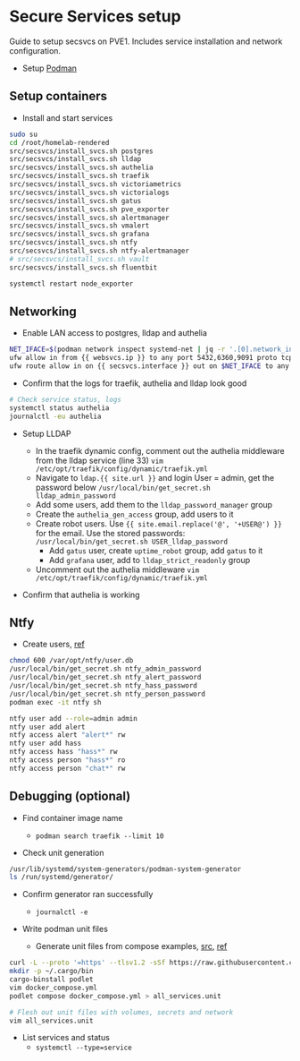 # Secure Services setup
Guide to setup secsvcs on PVE1. Includes service installation and network configuration.

- Setup [Podman](./podman.md)

## Setup containers
- Install and start services
```bash
sudo su
cd /root/homelab-rendered
src/secsvcs/install_svcs.sh postgres
src/secsvcs/install_svcs.sh lldap
src/secsvcs/install_svcs.sh authelia
src/secsvcs/install_svcs.sh traefik
src/secsvcs/install_svcs.sh victoriametrics
src/secsvcs/install_svcs.sh victorialogs
src/secsvcs/install_svcs.sh gatus
src/secsvcs/install_svcs.sh pve_exporter
src/secsvcs/install_svcs.sh alertmanager
src/secsvcs/install_svcs.sh vmalert
src/secsvcs/install_svcs.sh grafana
src/secsvcs/install_svcs.sh ntfy
src/secsvcs/install_svcs.sh ntfy-alertmanager
# src/secsvcs/install_svcs.sh vault
src/secsvcs/install_svcs.sh fluentbit

systemctl restart node_exporter
```

## Networking
- Enable LAN access to postgres, lldap and authelia
```bash
NET_IFACE=$(podman network inspect systemd-net | jq -r '.[0].network_interface')
ufw allow in from {{ websvcs.ip }} to any port 5432,6360,9091 proto tcp
ufw route allow in on {{ secsvcs.interface }} out on $NET_IFACE to any port 5432,6360,9091 proto tcp
```

- Confirm that the logs for traefik, authelia and lldap look good 
```bash
# Check service status, logs
systemctl status authelia
journalctl -eu authelia
```

- Setup LLDAP
  - In the traefik dynamic config, comment out the authelia middleware from the lldap service (line 33)
    `vim /etc/opt/traefik/config/dynamic/traefik.yml`
  - Navigate to `ldap.{{ site.url }}` and login
    User = admin, get the password below
    `/usr/local/bin/get_secret.sh lldap_admin_password`
  - Add some users, add them to the `lldap_password_manager` group
  - Create the `authelia_gen_access` group, add users to it
  - Create robot users. Use `{{ site.email.replace('@', '+USER@') }}` for the email. Use the stored passwords: 
    `/usr/local/bin/get_secret.sh USER_lldap_password`
    - Add `gatus` user, create `uptime_robot` group, add `gatus` to it
    - Add `grafana` user, add to `lldap_strict_readonly` group
  - Uncomment out the authelia middleware
    `vim /etc/opt/traefik/config/dynamic/traefik.yml`

- Confirm that authelia is working

## Ntfy

- Create users, [ref](https://docs.ntfy.sh/config/#users-and-roles)
```bash
chmod 600 /var/opt/ntfy/user.db
/usr/local/bin/get_secret.sh ntfy_admin_password
/usr/local/bin/get_secret.sh ntfy_alert_password
/usr/local/bin/get_secret.sh ntfy_hass_password
/usr/local/bin/get_secret.sh ntfy_person_password
podman exec -it ntfy sh
```
```bash
ntfy user add --role=admin admin
ntfy user add alert
ntfy access alert "alert*" rw
ntfy user add hass
ntfy access hass "hass*" rw
ntfy access person "hass*" ro
ntfy access person "chat*" rw
```

## Debugging (optional)
- Find container image name
  - `podman search traefik --limit 10`

- Check unit generation
```bash
/usr/lib/systemd/system-generators/podman-system-generator
ls /run/systemd/generator/
```

- Confirm generator ran successfully
  - `journalctl -e`

- Write podman unit files
  - Generate unit files from compose examples, [src](https://github.com/k9withabone/podlet/tree/main#usage), [ref](https://docs.podman.io/en/latest/markdown/podman-systemd.unit.5.html)
```bash
curl -L --proto '=https' --tlsv1.2 -sSf https://raw.githubusercontent.com/cargo-bins/cargo-binstall/main/install-from-binstall-release.sh | bash
mkdir -p ~/.cargo/bin
cargo-binstall podlet
vim docker_compose.yml
podlet compose docker_compose.yml > all_services.unit

# Flesh out unit files with volumes, secrets and network
vim all_services.unit
```

- List services and status
  - `systemctl --type=service`
